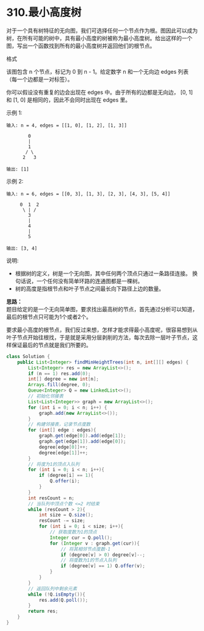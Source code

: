 # 310.最小高度树
对于一个具有树特征的无向图，我们可选择任何一个节点作为根。图因此可以成为树，在所有可能的树中，具有最小高度的树被称为最小高度树。给出这样的一个图，写出一个函数找到所有的最小高度树并返回他们的根节点。

格式

该图包含 n 个节点，标记为 0 到 n - 1。给定数字 n 和一个无向边 edges 列表（每一个边都是一对标签）。

你可以假设没有重复的边会出现在 edges 中。由于所有的边都是无向边， [0, 1]和 [1, 0] 是相同的，因此不会同时出现在 edges 里。

示例 1:
```
输入: n = 4, edges = [[1, 0], [1, 2], [1, 3]]

        0
        |
        1
       / \
      2   3 

输出: [1]
```
示例 2:
```
输入: n = 6, edges = [[0, 3], [1, 3], [2, 3], [4, 3], [5, 4]]

     0  1  2
      \ | /
        3
        |
        4
        |
        5 

输出: [3, 4]
```
说明:

- 根据树的定义，树是一个无向图，其中任何两个顶点只通过一条路径连接。 换句话说，一个任何没有简单环路的连通图都是一棵树。
- 树的高度是指根节点和叶子节点之间最长向下路径上边的数量。

__思路：__  
题目给定的是一个无向简单图，要求找出最高树的节点，首先通过分析可以知道，最后的根节点只可能为1个或者2个。

要求最小高度的根节点，我们反过来想，怎样才能求得最小高度呢，很容易想到从叶子节点开始往根找，于是就是采用分层剥削的方法，每次去除一层叶子节点，这样保证最后的节点就是我们所要的。


```java
class Solution {
    public List<Integer> findMinHeightTrees(int n, int[][] edges) {
        List<Integer> res = new ArrayList<>();
        if (n == 1) res.add(0);
        int[] degree = new int[n];
        Arrays.fill(degree, 0);
        Queue<Integer> Q = new LinkedList<>();
        // 初始化邻接表
        List<List<Integer>> graph = new ArrayList<>();
        for (int i = 0; i < n; i++) {
            graph.add(new ArrayList<>());
        }
        // 构建邻接表，记录节点度数
        for (int[] edge : edges){
            graph.get(edge[0]).add(edge[1]);
            graph.get(edge[1]).add(edge[0]);
            degree[edge[0]]++;
            degree[edge[1]]++;
        }
        // 将度为1的顶点入队列
        for (int i = 0; i < n; i++){
            if (degree[i] == 1){
                Q.offer(i);
            }
        }
        int resCount = n;
        // 当队列中顶点个数 <=2 时结束
        while (resCount > 2){
            int size = Q.size();
            resCount -= size;
            for (int i = 0; i < size; i++){
                // 获取度数为1的顶点
                Integer cur = Q.poll();
                for (Integer v : graph.get(cur)){
                    // 将其相邻节点度数-1
                    if (degree[v] > 0) degree[v]--;
                    // 将度数为1的节点入队列
                    if (degree[v] == 1) Q.offer(v);
                }
            }
        }
        // 返回队列中剩余元素
        while (!Q.isEmpty()){
            res.add(Q.poll());
        }
        return res;
    }
}
```